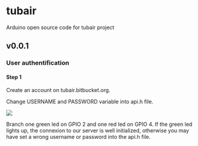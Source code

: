 # tubair
Arduino open source code for tubair project

## v0.0.1
### User authentification 
#### Step 1 
Create an account on tubair.bitbucket.org.

Change USERNAME and PASSWORD variable into api.h file.

![](http://nsa38.casimages.com/img/2016/08/17/160817104452784409.png)

Branch one green led on GPIO 2 and one red led on GPIO 4. If the green led lights up, the connexion to our server is well initialized, otherwise you
may have set a wrong username or password into the api.h file. 
